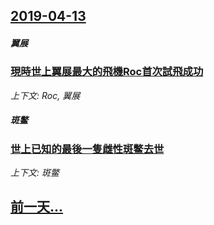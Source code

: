 ## [2019-04-13](/news/2019/04/13/index.md)

##### 翼展
### [現時世上翼展最大的飛機Roc首次試飛成功 ](/news/2019/04/13/現時世上翼展最大的飛機Roc首次試飛成功.md)
_上下文: Roc, 翼展_

##### 斑鳖
### [世上已知的最後一隻雌性斑鳖去世 ](/news/2019/04/13/世上已知的最後一隻雌性斑鳖去世.md)
_上下文: 斑鳖_

## [前一天...](/news/2018/03/26/index.md)

